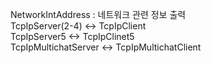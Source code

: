 NetworkIntAddress : 네트워크 관련 정보 출력        
TcpIpServer(2-4) <-> TcpIpClient      
TcpIpServer5 <-> TcpIpClinet5      
TcpIpMultichatServer <-> TcpIpMultichatClient
